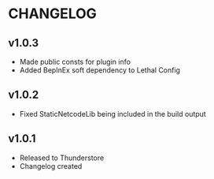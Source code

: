 # CHANGELOG  
 
## v1.0.3  
- Made public consts for plugin info  
- Added BepInEx soft dependency to Lethal Config  
 
## v1.0.2  
- Fixed StaticNetcodeLib being included in the build output  
  
## v1.0.1  
  
- Released to Thunderstore  
- Changelog created  
  